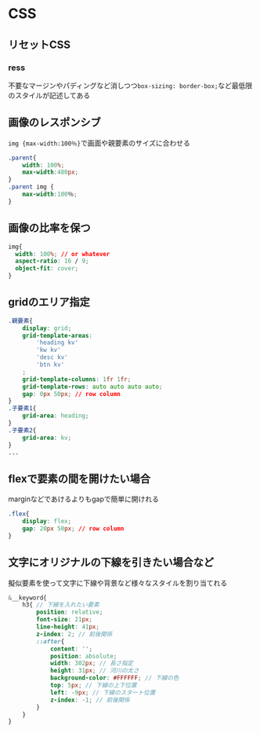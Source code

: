 # CSS

## リセットCSS
### ress
不要なマージンやパディングなど消しつつ`box-sizing: border-box;`など最低限のスタイルが記述してある

## 画像のレスポンシブ
`img {max-width:100％}`で画面や親要素のサイズに合わせる
```css
.parent{
    width: 100%;
    max-width:480px;
}
.parent img {
    max-width:100％;
}
```

## 画像の比率を保つ

```css
img{
  width: 100%; // or whatever
  aspect-ratio: 16 / 9;
  object-fit: cover;
}
```

## gridのエリア指定
```css
.親要素{
    display: grid;
    grid-template-areas: 
        'heading kv'
        'kw kv'
        'desc kv'
        'btn kv'
    ;
    grid-template-columns: 1fr 1fr;
    grid-template-rows: auto auto auto auto;
    gap: 0px 50px; // row column
}
.子要素1{
    grid-area: heading;
}
.子要素2{
    grid-area: kv;
}
...
```

## flexで要素の間を開けたい場合
marginなどであけるよりもgapで簡単に開けれる
```css
.flex{
    display: flex;
    gap: 20px 50px; // row column
}
```

## 文字にオリジナルの下線を引きたい場合など
擬似要素を使って文字に下線や背景など様々なスタイルを割り当てれる
```scss
&__keyword{
    h3{ // 下線を入れたい要素
        position: relative;
        font-size: 21px;
        line-height: 41px;
        z-index: 2; // 前後関係
        ::after{
            content: '';
            position: absolute;
            width: 302px; // 長さ指定
            height: 31px; // 河川の太さ
            background-color: #FFFFFF; // 下線の色
            top: 5px; // 下線の上下位置
            left: -9px; // 下線のスタート位置
            z-index: -1; // 前後関係
        }
    }    
}
```